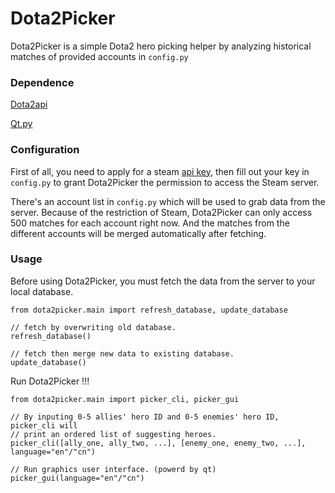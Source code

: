 # Dota2Picker

Dota2Picker is a simple Dota2 hero picking helper by analyzing historical matches of provided accounts in `config.py`

### Dependence

[Dota2api](https://github.com/joshuaduffy/dota2api)

[Qt.py](https://github.com/mottosso/Qt.py)

### Configuration

First of all, you need to apply for a steam [api key](https://steamcommunity.com/dev/apikey), then fill out your key in `config.py` to grant Dota2Picker the permission to access the Steam server.

There's an account list in `config.py` which will be used to grab data from the server. Because of the restriction of Steam, Dota2Picker can only access 500 matches for each account right now. And the matches from the different accounts will be merged automatically after fetching.

### Usage

Before using Dota2Picker, you must fetch the data from the server to your local database.

    from dota2picker.main import refresh_database, update_database

    // fetch by overwriting old database.
    refresh_database()

    // fetch then merge new data to existing database.
    update_database()

Run Dota2Picker !!!

    from dota2picker.main import picker_cli, picker_gui

    // By inputing 0-5 allies' hero ID and 0-5 enemies' hero ID, picker_cli will 
    // print an ordered list of suggesting heroes.
    picker_cli([ally_one, ally_two, ...], [enemy_one, enemy_two, ...], language="en"/"cn")

    // Run graphics user interface. (powerd by qt)
    picker_gui(language="en"/"cn")
